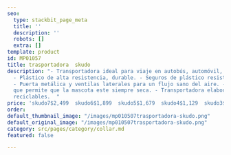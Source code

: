 ```yaml
---
seo:
  type: stackbit_page_meta
  title: ''
  description: ''
  robots: []
  extra: []
template: product
id: MP01057
title: trasportadora  skudo
description: "- Transportadora ideal para viaje en autobús, automóvil, barco o avión.
  - Plástico de alta resistencia, durable. - Seguros de plástico resistente y no corrosivo.
  - Puerta metálica y ventilas laterales para un flujo sano del aire. - Foso interior
  que permite que la mascota este siempre seca. - Transportadora elaborada con materiales
  reciclables.  "
price: 'skudo7$2,499  skudo6$1,899  skudo5$1,679  skudo4$1,129  skudo3$519  skudo2$419  skudo1$349                                          '
order: 
default_thumbnail_image: "/images/mp010507trasportadora-skudo.png"
default_original_image: "/images/mp010507trasportadora-skudo.png"
category: src/pages/category/collar.md
featured: false

---
```

